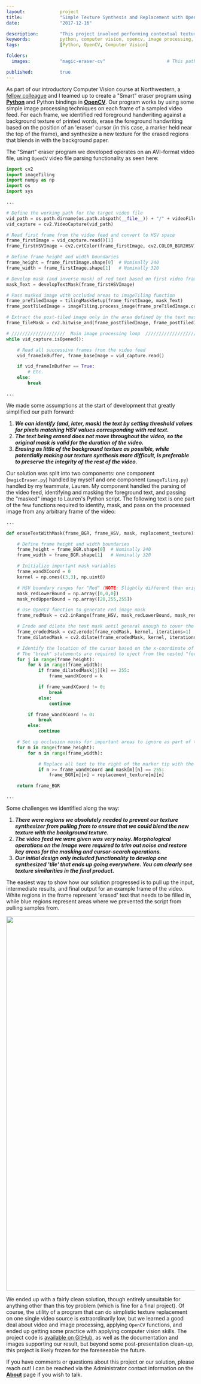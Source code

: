 ```yaml
---
layout:             project
title:              "Simple Texture Synthesis and Replacement with OpenCV"
date:               "2017-12-16"

description:        "This project involved performing contextual texture replacement on pre-recorded video feed with OpenCV."
keywords:           python, computer vision, opencv, image processing, texture synthesis
tags:               [Python, OpenCV, Computer Vision]

folders:
  images:           "magic-eraser-cv"                       # This path is project-dependent; don't forget to change it!

published:          true
---
```


As part of our introductory Computer Vision course at Northwestern, a [fellow colleague](https://github.com/laurenhut/) and I teamed up to create a "Smart" eraser program using **[Python](https://www.python.org/)** and Python bindings in **[OpenCV](https://opencv.org/)**. Our program works by using some simple image processing techniques on each frame of a sampled video feed. For each frame, we identified red foreground handwriting against a background texture of printed words, erase the foreground handwriting based on the position of an 'eraser' cursor (in this case, a marker held near the top of the frame), and synthesize a new texture for the erased regions that blends in with the background paper.

The "Smart" eraser program we developed operates on an AVI-format video file, using `OpenCV` video file parsing functionality as seen here:

```python
import cv2
import imageTiling
import numpy as np
import os
import sys

...

# Define the working path for the target video file
vid_path = os.path.dirname(os.path.abspath(__file__)) + "/" + videoFile
vid_capture = cv2.VideoCapture(vid_path)

# Read first frame from the video feed and convert to HSV space
frame_firstImage = vid_capture.read()[1]
frame_firstHSVImage = cv2.cvtColor(frame_firstImage, cv2.COLOR_BGR2HSV)

# Define frame height and width boundaries
frame_height = frame_firstImage.shape[0]  # Nominally 240
frame_width = frame_firstImage.shape[1]   # Nominally 320

# Develop mask (and inverse mask) of red text based on first video frame
mask_Text = developTextMask(frame_firstHSVImage)

# Pass masked image with occluded areas to imageTiling function
frame_preTiledImage = tilingMaskSetup(frame_firstImage, mask_Text)
frame_postTiledImage = imageTiling.process_image(frame_preTiledImage.copy(), frame_height, frame_width, tile_size=22, overlap_width=5)

# Extract the post-tiled image only in the area defined by the text mask
frame_TileMask = cv2.bitwise_and(frame_postTiledImage, frame_postTiledImage, mask=mask_Text)

# ////////////////////  Main image processing loop  ////////////////////
while vid_capture.isOpened():

    # Read all successive frames from the video feed
    vid_frameInBuffer, frame_baseImage = vid_capture.read()

    if vid_frameInBuffer == True:
        # Etc.
    else:
        break

...
```

We made some assumptions at the start of development that greatly simplified our path forward:

1. _**We can identify (and, later, mask) the text by setting threshold values for pixels matching HSV values corresponding with red text.**_
2. _**The text being erased does not move throughout the video, so the original mask is valid for the duration of the video.**_
3. _**Erasing as little of the background texture as possible, while potentially making our texture synthesis more difficult, is preferable to preserve the integrity of the rest of the video.**_

Our solution was split into two components: one component (`magicEraser.py`) handled by myself and one component (`imageTiling.py`) handled by my teammate, Lauren. My component handled the parsing of the video feed, identifying and masking the foreground text, and passing the "masked" image to Lauren's Python script. The following text is one part of the few functions required to identify, mask, and pass on the processed image from any arbitrary frame of the video:

```python
...

def eraseTextWithMask(frame_BGR, frame_HSV, mask, replacement_texture):

    # Define frame height and width boundaries
    frame_height = frame_BGR.shape[0]  # Nominally 240
    frame_width = frame_BGR.shape[1]   # Nominally 320

    # Initialize important mask variables
    frame_wandXCoord = 0
    kernel = np.ones((3,3), np.uint8)

    # HSV boundary ranges for "Red" (NOTE: Slightly different than original mask boundary values)
    mask_redLowerBound = np.array([0,0,0])
    mask_redUpperBound = np.array([20,255,255])

    # Use OpenCV function to generate red image mask
    frame_redMask = cv2.inRange(frame_HSV, mask_redLowerBound, mask_redUpperBound)

    # Erode and dilate the text mask until general enough to cover the marker text
    frame_erodedMask = cv2.erode(frame_redMask, kernel, iterations=1)
    frame_dilatedMask = cv2.dilate(frame_erodedMask, kernel, iterations=5)

    # Identify the location of the cursor based on the x-coordinate of the Red tip
    # The "break" statements are required to eject from the nested "for" loops when finding the first non-zero value
    for j in range(frame_height):
        for k in range(frame_width):
            if frame_dilatedMask[j][k] == 255:
                frame_wandXCoord = k

            if frame_wandXCoord != 0:
                break
            else:
                continue

        if frame_wandXCoord != 0:
            break
        else:
            continue

    # Set up occlusion masks for important areas to ignore as part of the texture tiling setup
    for m in range(frame_height):
        for n in range(frame_width):

            # Replace all text to the right of the marker tip with the white "screen"
            if n >= frame_wandXCoord and mask[m][n] == 255:
                frame_BGR[m][n] = replacement_texture[m][n]

    return frame_BGR

...
```

Some challenges we identified along the way:

1. _**There were regions we absolutely needed to prevent our texture synthesizer from pulling from to ensure that we could blend the new texture with the background texture.**_
2. _**The video feed we were given was very noisy. Morphological operations on the image were required to trim out noise and restore key areas for the masking and cursor-search operations.**_
3. _**Our initial design only included functionality to develop one synthesized 'tile' that ends up going everywhere. You can clearly see texture similarities in the final product.**_

The easiest way to show how our solution progressed is to pull up the input, intermediate results, and final output for an example frame of the video. White regions in the frame represent 'erased' text that needs to be filled in, while blue regions represent areas where we prevented the script from pulling samples from.

<div class="project-image">
    <img src="{{ site.url }}/{{ site.project_assets }}/{{ page.folders.images }}/results.png" style="width:1000px">
</div>

We ended up with a fairly clean solution, though entirely unsuitable for anything other than this toy problem (which is fine for a final project). Of course, the utility of a program that can do simplistic texture replacement on one single video source is extraordinarily low, but we learned a good deal about video and image processing, applying `OpenCV` functions, and ended up getting some practice with applying computer vision skills. The project code is [available on GitHub](https://github.com/spieswl/magic-eraser), as well as the documentation and images supporting our result, but beyond some post-presentation clean-up, this project is likely frozen for the foreseeable the future.

If you have comments or questions about this project or our solution, please reach out! I can be reached via the Administrator contact information on the **[About]({{site.url}}/about)** page if you wish to talk.
